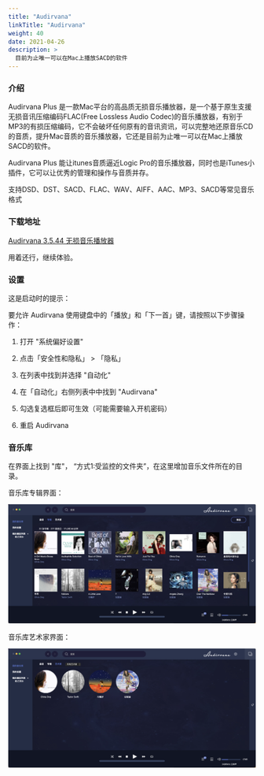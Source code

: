 ```yaml
---
title: "Audirvana"
linkTitle: "Audirvana"
weight: 40
date: 2021-04-26
description: >
  目前为止唯一可以在Mac上播放SACD的软件
---
```


### 介绍

Audirvana Plus 是一款Mac平台的高品质无损音乐播放器，是一个基于原生支援无损音讯压缩编码FLAC(Free Lossless Audio Codec)的音乐播放器，有别于MP3的有损压缩编码，它不会破坏任何原有的音讯资讯，可以完整地还原音乐CD的音质，提升Mac音质的音乐播放器，它还是目前为止唯一可以在Mac上播放SACD的软件。

Audirvana Plus 能让itunes音质逼近Logic Pro的音乐播放器，同时也是iTunes小插件，它可以让优秀的管理和操作与音质并存。

支持DSD、DST、SACD、FLAC、WAV、AIFF、AAC、MP3、SACD等常见音乐格式

### 下载地址

[Audirvana 3.5.44 无损音乐播放器](https://xclient.info/s/audirvana-plus.html)

用着还行，继续体验。

### 设置

这是启动时的提示：

要允许 Audirvana 使用键盘中的「播放」和「下一首」键，请按照以下步骤操作：

1. 打开 "系统偏好设置"

2. 点击「安全性和隐私」 > 「隐私」

3. 在列表中找到并选择 "自动化"

4. 在「自动化」右侧列表中中找到 "Audirvana"

5. 勾选复选框后即可生效（可能需要输入开机密码）

6. 重启 Audirvana

### 音乐库

在界面上找到 "库"， “方式1:受监控的文件夹”，在这里增加音乐文件所在的目录。

音乐库专辑界面：

![](images/audirvana1.png)

音乐库艺术家界面：

![](images/audirvana2.png)
